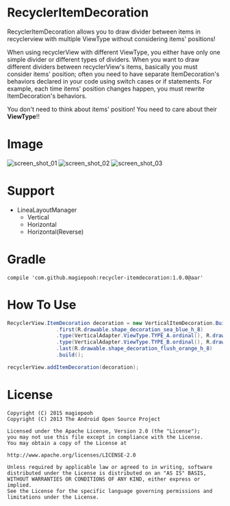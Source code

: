 # RecyclerItemDecoration

RecyclerItemDecoration allows you to draw divider between items in recyclerview with multiple ViewType without considering items' positions!

When using recyclerView with different ViewType, you either have only one simple divider or different types of dividers. When you want to draw different dividers between recyclerView's items, basically you must consider items' position; often you need to have separate ItemDecoration's behaviors declared in your code using switch cases or if statements. For example, each time items' position changes happen, you must rewrite ItemDecoration's behaviors.

You don't need to think about items' position! You need to care about their **ViewType**!!

# Image
![screen_shot_01] ![screen_shot_02] ![screen_shot_03]

# Support
- LineaLayoutManager
  - Vertical
  - Horizontal
  - Horizontal(Reverse)

# Gradle
```
compile 'com.github.magiepooh:recycler-itemdecoration:1.0.0@aar'
```

# How To Use
```java
RecyclerView.ItemDecoration decoration = new VerticalItemDecoration.Builder(this)
                .first(R.drawable.shape_decoration_sea_blue_h_8)
                .type(VerticalAdapter.ViewType.TYPE_A.ordinal(), R.drawable.shape_decoration_black_h_1)
                .type(VerticalAdapter.ViewType.TYPE_B.ordinal(), R.drawable.shape_decoration_gray_h_1)
                .last(R.drawable.shape_decoration_flush_orange_h_8)
                .build();

recyclerView.addItemDecoration(decoration);
```

# License
```
Copyright (C) 2015 magiepooh
Copyright (C) 2013 The Android Open Source Project

Licensed under the Apache License, Version 2.0 (the "License");
you may not use this file except in compliance with the License.
You may obtain a copy of the License at

http://www.apache.org/licenses/LICENSE-2.0

Unless required by applicable law or agreed to in writing, software
distributed under the License is distributed on an "AS IS" BASIS,
WITHOUT WARRANTIES OR CONDITIONS OF ANY KIND, either express or implied.
See the License for the specific language governing permissions and
limitations under the License.
```

[screen_shot_01]:https://raw.githubusercontent.com/magiepooh/RecyclerItemDecoration/master/art/screen_shot_01.png
[screen_shot_02]:https://raw.githubusercontent.com/magiepooh/RecyclerItemDecoration/master/art/screen_shot_02.png
[screen_shot_03]:https://raw.githubusercontent.com/magiepooh/RecyclerItemDecoration/master/art/screen_shot_03.png
